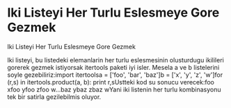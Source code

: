 # Iki Listeyi Her Turlu Eslesmeye Gore Gezmek


Iki Listeyi Her Turlu Eslesmeye Gore Gezmek



Iki listeyi, bu listedeki elemanlarin her turlu eslesmesinin olusturdugu ikilileri gorerek gezmek istiyorsak itertools paketi iyi isler. Mesela a ve b listelerini soyle gezebiliriz:import itertoolsa = ['foo', 'bar', 'baz']b = ['x', 'y', 'z', 'w']for (r,s) in itertools.product(a, b):   print r,sUstteki kod su sonucu verecek:foo xfoo yfoo zfoo w...baz ybaz zbaz wYani iki listenin her turlu kombinasyonu tek bir satirla gezilebilmis oluyor.




